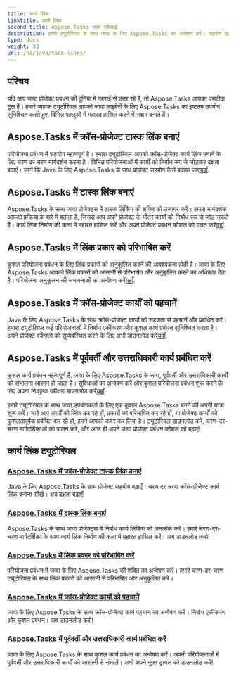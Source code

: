 ```yaml
---
title: कार्य लिंक
linktitle: कार्य लिंक
second_title: Aspose.Tasks जावा एपीआई
description: हमारे ट्यूटोरियल के साथ जावा के लिए Aspose.Tasks का अन्वेषण करें। सहयोग बढ़ाएँ, लिंक प्रकार परिभाषित करें और कार्यों को निर्बाध रूप से प्रबंधित करें। अभी अपनी परियोजना दक्षता बढ़ाएँ!
type: docs
weight: 33
url: /hi/java/task-links/
---
```

## परिचय

यदि आप जावा प्रोजेक्ट प्रबंधन की दुनिया में गहराई से उतर रहे हैं, तो Aspose.Tasks आपका पसंदीदा टूल है। हमारे व्यापक ट्यूटोरियल आपको जावा लाइब्रेरी के लिए Aspose.Tasks का इष्टतम उपयोग सुनिश्चित करते हुए, विभिन्न पहलुओं में महारत हासिल करने में सक्षम बनाते हैं।

## Aspose.Tasks में क्रॉस-प्रोजेक्ट टास्क लिंक बनाएं
परियोजना प्रबंधन में सहयोग महत्वपूर्ण है। हमारा ट्यूटोरियल आपको क्रॉस-प्रोजेक्ट कार्य लिंक बनाने के लिए चरण दर चरण मार्गदर्शन करता है। विभिन्न परियोजनाओं में कार्यों को निर्बाध रूप से जोड़कर दक्षता बढ़ाएँ। जानें कि Java के लिए Aspose.Tasks के साथ प्रोजेक्ट सहयोग कैसे बढ़ाया जाए[यहाँ](./create-cross-project-task-link/).

## Aspose.Tasks में टास्क लिंक बनाएं
 Aspose.Tasks के साथ जावा प्रोजेक्ट्स में टास्क लिंकिंग की शक्ति को उजागर करें। हमारा मार्गदर्शक आपको प्रक्रिया के बारे में बताता है, जिससे आप अपने प्रोजेक्ट के भीतर कार्यों को निर्बाध रूप से जोड़ सकते हैं। कार्य लिंक निर्माण की कला में महारत हासिल करें और अपने प्रोजेक्ट प्रबंधन कौशल को उन्नत करें[यहाँ](./create-task-link/).

## Aspose.Tasks में लिंक प्रकार को परिभाषित करें
 कुशल परियोजना प्रबंधन के लिए लिंक प्रकारों को अनुकूलित करने की आवश्यकता होती है। जावा के लिए Aspose.Tasks आपको लिंक प्रकारों को आसानी से परिभाषित और अनुकूलित करने का अधिकार देता है। परियोजना अनुकूलन की संभावनाओं का अन्वेषण करें[यहाँ](./define-link-type/).

## Aspose.Tasks में क्रॉस-प्रोजेक्ट कार्यों को पहचानें
Java के लिए Aspose.Tasks के साथ क्रॉस-प्रोजेक्ट कार्यों को सहजता से पहचानें और प्रबंधित करें। हमारा ट्यूटोरियल कई परियोजनाओं में निर्बाध एकीकरण और कुशल कार्य प्रबंधन सुनिश्चित करता है। अपने प्रोजेक्ट वर्कफ़्लो को सुव्यवस्थित करने के लिए अभी डाउनलोड करें[यहाँ](./identify-cross-project-tasks/).

## Aspose.Tasks में पूर्ववर्ती और उत्तराधिकारी कार्य प्रबंधित करें
 कुशल कार्य प्रबंधन महत्वपूर्ण है. जावा के लिए Aspose.Tasks के साथ, पूर्ववर्ती और उत्तराधिकारी कार्यों को संभालना आसान हो जाता है। सुविधाओं का अन्वेषण करें और कुशल परियोजना प्रबंधन शुरू करने के लिए अपना निःशुल्क परीक्षण डाउनलोड करें[यहाँ](./predecessor-successor-tasks/).

हमारे ट्यूटोरियल के साथ जावा उपयोगकर्ता के लिए एक कुशल Aspose.Tasks बनने की अपनी यात्रा शुरू करें। चाहे आप कार्यों को लिंक कर रहे हों, प्रकारों को परिभाषित कर रहे हों, या प्रोजेक्ट कार्यों को कुशलतापूर्वक प्रबंधित कर रहे हों, हमने आपको कवर कर लिया है। ट्यूटोरियल डाउनलोड करें, चरण-दर-चरण मार्गदर्शिकाओं का पालन करें, और आज ही अपने जावा प्रोजेक्ट प्रबंधन कौशल को बढ़ाएं!
## कार्य लिंक ट्यूटोरियल
### [Aspose.Tasks में क्रॉस-प्रोजेक्ट टास्क लिंक बनाएं](./create-cross-project-task-link/)
Java के लिए Aspose.Tasks के साथ प्रोजेक्ट सहयोग बढ़ाएँ। चरण दर चरण क्रॉस-प्रोजेक्ट कार्य लिंक बनाना सीखें। अब दक्षता बढ़ाएँ!
### [Aspose.Tasks में टास्क लिंक बनाएं](./create-task-link/)
Aspose.Tasks के साथ जावा प्रोजेक्ट्स में निर्बाध कार्य लिंकिंग को अनलॉक करें। हमारे चरण-दर-चरण मार्गदर्शिका के साथ कार्य लिंक निर्माण की कला में महारत हासिल करें। अब डाउनलोड करो!
### [Aspose.Tasks में लिंक प्रकार को परिभाषित करें](./define-link-type/)
परियोजना प्रबंधन में जावा के लिए Aspose.Tasks की शक्ति का अन्वेषण करें। हमारे चरण-दर-चरण ट्यूटोरियल के साथ लिंक प्रकारों को आसानी से परिभाषित और अनुकूलित करें।
### [Aspose.Tasks में क्रॉस-प्रोजेक्ट कार्यों को पहचानें](./identify-cross-project-tasks/)
जावा के लिए Aspose.Tasks के साथ क्रॉस-प्रोजेक्ट कार्य पहचान का अन्वेषण करें। निर्बाध एकीकरण और कुशल प्रबंधन। अब डाउनलोड करो!
### [Aspose.Tasks में पूर्ववर्ती और उत्तराधिकारी कार्य प्रबंधित करें](./predecessor-successor-tasks/)
जावा के लिए Aspose.Tasks के साथ कुशल कार्य प्रबंधन का अन्वेषण करें। अपनी परियोजनाओं में पूर्ववर्ती और उत्तराधिकारी कार्यों को आसानी से संभालें। अभी अपने मुफ़्त ट्रायल को डाउनलोड करें!
